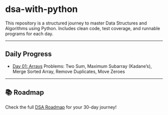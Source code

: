 # dsa-with-python
This repository is a structured journey to master Data Structures and Algorithms using Python.
 Includes clean code, test coverage, and runnable programs for each day.

---

## Daily Progress

- [Day 01: Arrays](day-01/README.md)
  Problems: Two Sum, Maximum Subarray (Kadane’s), Merge Sorted Array, Remove Duplicates, Move Zeroes

---

## 📚 Roadmap

Check the full [DSA Roadmap](ROADMAP.md) for your 30-day journey!


